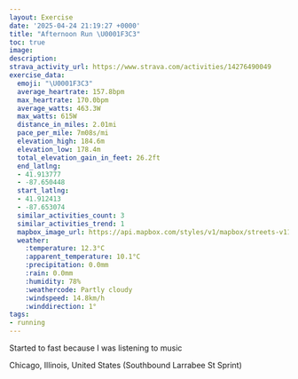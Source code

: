 ```yaml
---
layout: Exercise
date: '2025-04-24 21:19:27 +0000'
title: "Afternoon Run \U0001F3C3"
toc: true
image:
description:
strava_activity_url: https://www.strava.com/activities/14276490049
exercise_data:
  emoji: "\U0001F3C3"
  average_heartrate: 157.8bpm
  max_heartrate: 170.0bpm
  average_watts: 463.3W
  max_watts: 615W
  distance_in_miles: 2.01mi
  pace_per_mile: 7m08s/mi
  elevation_high: 184.6m
  elevation_low: 178.4m
  total_elevation_gain_in_feet: 26.2ft
  end_latlng:
  - 41.913777
  - -87.650448
  start_latlng:
  - 41.912413
  - -87.653074
  similar_activities_count: 3
  similar_activities_trend: 1
  mapbox_image_url: https://api.mapbox.com/styles/v1/mapbox/streets-v11/static/path-5+787af2-1.0(kmy~Fjw~uOc%40%3F%5BDU%3F%5BDi%40B%7D%40%3FUBSE%7B%40B%5DCe%40Da%40%3F%5DDi%40%40g%40Ds%40CiAFCCCGCs%40M_A%40OKk%40%3Fe%40Cc%40AcAH%7DALwA%40%7BD%40QCe%40%40k%40C%7BBAKK%3FGIQi%40AeAEi%40CqBCEE%3Fk%40Jc%40Mc%40C%7DAFqA%3Fe%40DSF%5D%40%5BDwACODWNSF%7BABMEMSEQM%7BE%40mEEgEDWPWJGb%40Cx%40%40t%40GdACx%40%3FtBExCBXAb%40GX%40f%40GJ%40z%40CX%40hDK%60%40%40h%40Cv%40BlDExCKhC%3FJDJVCvCEf%40%3FdABv%40CpABrAC%5CKVKzA%40PVt%40FdAHXKfADzA),pin-s-s+e5b22e(-87.65318,41.91462),pin-s-f+89ae00(-87.64857000000002,41.913799999999995)/auto/800x800?access_token=pk.eyJ1Ijoiam9zaGJlY2ttYW4iLCJhIjoiY205eWR2aDd1MWZ6djJrbXc4a3M0bWZleiJ9.XiG9OWkNcZk2QzjJbxLB4A
  weather:
    :temperature: 12.3°C
    :apparent_temperature: 10.1°C
    :precipitation: 0.0mm
    :rain: 0.0mm
    :humidity: 78%
    :weathercode: Partly cloudy
    :windspeed: 14.8km/h
    :winddirection: 1°
tags:
- running
---
```

Started to fast because I was listening to music

Chicago, Illinois, United States (Southbound Larrabee St Sprint)
